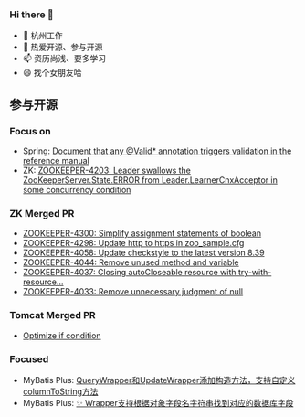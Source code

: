 ### Hi there 👋

- 🔭 杭州工作
- 👯 热爱开源、参与开源
- 📫 资历尚浅、要多学习
- 😄 找个女朋友哈


## 参与开源

### Focus on

- Spring: [Document that any @Valid* annotation triggers validation in the reference manual](https://github.com/spring-projects/spring-framework/issues/27050)
- ZK: [ZOOKEEPER-4203: Leader swallows the ZooKeeperServer.State.ERROR from Leader.LearnerCnxAcceptor in some concurrency condition](https://github.com/apache/zookeeper/pull/1596)


### ZK Merged PR

- [ZOOKEEPER-4300: Simplify assignment statements of boolean
](https://github.com/apache/zookeeper/commit/016ffd9a3ec2cb669071e881d677441314aa8bfd)
- [ZOOKEEPER-4298: Update http to https in zoo_sample.cfg](https://github.com/apache/zookeeper/commit/c499202a2c470e2e365ef109c8e49784cb043367)
- [ZOOKEEPER-4058: Update checkstyle to the latest version 8.39](https://github.com/apache/zookeeper/commit/e8dc2b3210b001094b6179e0deacdb2cebded31f)
- [ZOOKEEPER-4044: Remove unused method and variable](https://github.com/apache/zookeeper/commit/a10c6b4a78fa28b785d18cc973026da971bb4fe3)
- [ZOOKEEPER-4037: Closing autoCloseable resource with try-with-resource…
](https://github.com/apache/zookeeper/commit/a30acd2b9168042d52f593c985cbbda8622d83d7)
- [ZOOKEEPER-4033: Remove unnecessary judgment of null](https://github.com/apache/zookeeper/commit/a67272a0ad8b1138c61306a02563fc39a0c79101)


### Tomcat Merged PR

- [Optimize if condition](https://github.com/apache/tomcat/commit/92eabe5b666f3a6c699ef70bb64be0e8716d006a)


### Focused

- MyBatis Plus: [QueryWrapper和UpdateWrapper添加构造方法，支持自定义columnToString方法](https://github.com/baomidou/mybatis-plus/pull/3620)
- MyBatis Plus: [✨ Wrapper支持根据对象字段名字符串找到对应的数据库字段](https://github.com/baomidou/mybatis-plus/pull/3622)
